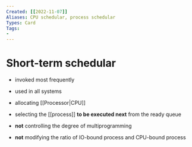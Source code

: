 ```yaml
---
Created: [[2022-11-07]]
Aliases: CPU schedular, process schedular
Types: Card
Tags: 
- 
---
```

# Short-term schedular
- invoked most frequently
- used in all systems

- allocating [[Processor|CPU]]
- selecting the [[process]] **to be executed next** from the ready queue

- **not** controlling the degree of multiprogramming
- **not** modifying the ratio of IO-bound process and CPU-bound process
